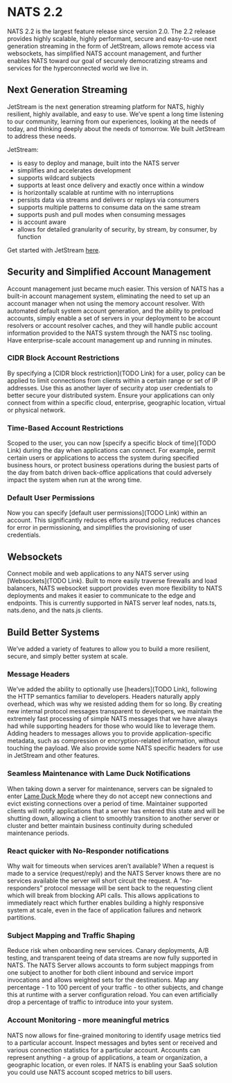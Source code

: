 # NATS 2.2

NATS 2.2 is the largest feature release since version 2.0. The 2.2 release provides highly scalable, highly performant, secure and easy-to-use next generation streaming in the form of JetStream, allows remote access via websockets, has simplified NATS account management, and further enables NATS toward our goal of securely democratizing streams and services for the hyperconnected world we live in.

## Next Generation Streaming

JetStream is the next generation streaming platform for NATS, highly resilient, highly available, and easy to use.  We’ve spent a long time listening to our community, learning from our experiences, looking at the needs of today, and thinking deeply about the needs of tomorrow.  We built JetStream to address these needs. 

JetStream:
- is easy to deploy and manage, built into the NATS server
- simplifies and accelerates development
- supports wildcard subjects
- supports at least once delivery and exactly once within a window
- is horizontally scalable at runtime with no interruptions
- persists data via streams and delivers or replays via consumers
- supports multiple patterns to consume data on the same stream
- supports push and pull modes when consuming messages
- is account aware
- allows for detailed granularity of security, by stream, by consumer, by function

Get started with JetStream [here](jetstream/about_jetstream/jetstream.md).


## Security and Simplified Account Management

Account management just became much easier.  This version of NATS has a built-in account management system, eliminating the need to set up an account manager when not using the memory account resolver.  With automated default system account generation, and the ability to preload accounts,  simply enable a set of servers in your deployment to be account resolvers or account resolver caches, and they will handle public account information provided to the NATS system through the NATS nsc tooling.  Have enterprise-scale account management up and running in minutes.

### CIDR Block Account Restrictions

By specifying a [CIDR block restriction](TODO Link) for a user, policy can be applied to limit connections from clients within a certain range or set of IP addresses.  Use this as another layer of security atop user credentials to better secure your distributed system.  Ensure your applications can only connect from within a specific cloud, enterprise, geographic location, virtual or physical network.

### Time-Based Account Restrictions

Scoped to the user, you can now [specify a specific block of time](TODO Link) during the day when applications can connect.  For example, permit certain users or applications to access the system during specified business hours, or protect business operations during the busiest parts of the day from batch driven back-office applications that could adversely impact the system when run at the wrong time.

### Default User Permissions

Now you can specify [default user permissions](TODO Link) within an account.  This significantly reduces efforts around policy, reduces chances for error in permissioning, and simplifies the provisioning of user credentials.

## Websockets

Connect mobile and web applications to any NATS server using [Websockets](TODO Link).  Built to more easily traverse firewalls and load balancers, NATS websocket support provides even more flexibility to NATS deployments and makes it easier to communicate to the edge and endpoints.  This is currently supported in NATS server leaf nodes, nats.ts, nats.deno, and the nats.js clients.

## Build Better Systems

We’ve added a variety of features to allow you to build a more resilient, secure, and simply better system at scale.  

### Message Headers

We’ve added the ability to optionally use [headers](TODO Link), following the HTTP semantics familiar to developers.  Headers naturally apply overhead, which was why we resisted adding them for so long.  By creating new internal protocol messages transparent to developers, we maintain the extremely fast processing of simple NATS messages that we have always had while supporting headers for those who would like to leverage them.  Adding headers to messages allows you to provide application-specific metadata, such as compression or encryption-related information, without touching the payload.  We also provide some NATS specific headers for use in JetStream and other features.

### Seamless Maintenance with Lame Duck Notifications

When taking down a server for maintenance, servers can be signaled to enter [Lame Duck Mode](https://docs.nats.io/nats-server/nats_admin/signals) where they do not accept new connections and evict existing connections over a period of time.  Maintainer supported clients will notify applications that a server has entered this state and will be shutting down, allowing a client to smoothly transition to another server or cluster and better maintain business continuity during scheduled maintenance periods. 

### React quicker with No-Responder notifications

Why wait for timeouts when services aren’t available?  When a request is made to a service (request/reply) and the NATS Server knows there are no services available the server will short circuit the request.  A “no-responders” protocol message will be sent back to the requesting client which will break from blocking API calls.  This allows applications to immediately react which further enables building a highly responsive system at scale, even in the face of application failures and network partitions.

### Subject Mapping and Traffic Shaping

Reduce risk when onboarding new services.  Canary deployments, A/B testing, and transparent teeing of data streams are now fully supported in NATS.  The NATS Server allows accounts to form subject mappings from one subject to another for both client inbound and service import invocations and allows weighted sets for the destinations.  Map any percentage - 1 to 100 percent of your traffic - to other subjects, and change this at runtime with a server configuration reload.  You can even artificially drop a percentage of traffic to introduce into your system.

### Account Monitoring - more meaningful metrics 

NATS now allows for fine-grained monitoring to identify usage metrics tied to a particular account.  Inspect messages and bytes sent or received and various connection statistics for a particular account.  Accounts can represent anything - a group of applications, a team or organization, a geographic location, or even roles.  If NATS is enabling your SaaS solution you could use NATS account scoped metrics to bill users.

